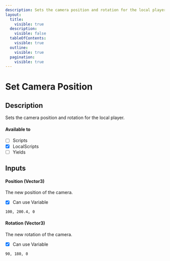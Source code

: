 ```yaml
---
description: Sets the camera position and rotation for the local player. 
layout:
  title:
    visible: true
  description:
    visible: false
  tableOfContents:
    visible: true
  outline:
    visible: true
  pagination:
    visible: true
---
```


# Set Camera Position

## Description

Sets the camera position and rotation for the local player.

#### Available to

* [ ] Scripts
* [x] LocalScripts
* [ ] Yields

## Inputs

#### Position (Vector3)

The new position of the camera.

* [x] Can use Variable

```
100, 200.4, 0
```

#### Rotation (Vector3)

The new rotation of the camera.

* [x] Can use Variable

```
90, 180, 0
```
